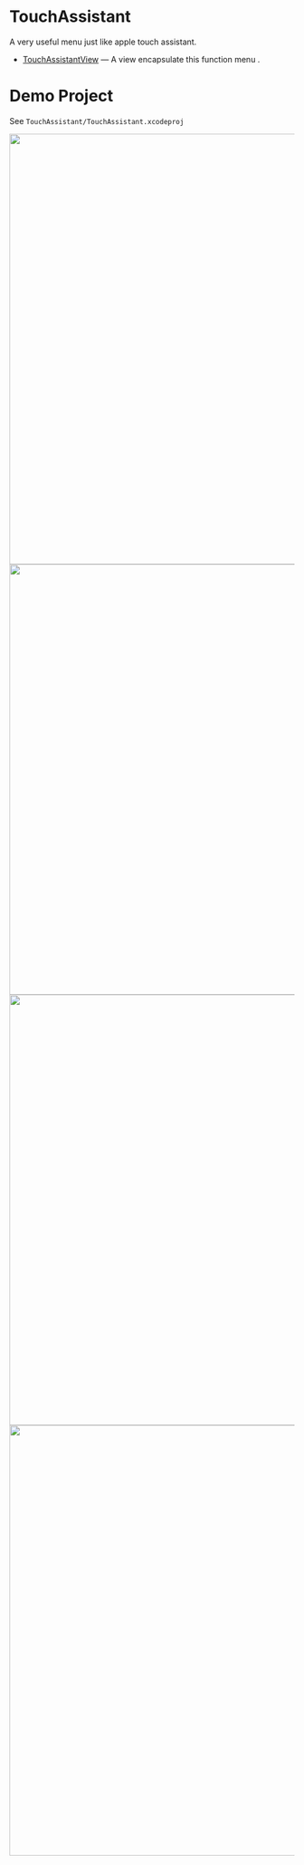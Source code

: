 # TouchAssistant
A very useful menu just like apple touch assistant.


* [TouchAssistantView](https://github.com/HeterPu/PHAutoScrollView) — A view  encapsulate this function menu .

Demo Project
==============
See `TouchAssistant/TouchAssistant.xcodeproj`

<img src="https://raw.github.com/HeterPu/TouchAssistant/master/demo/snapshot/pic1.png" width="760"><br/>
<img src="https://raw.github.com/HeterPu/TouchAssistant/master/demo/snapshot/pic2.png" width="760">
<img src="https://raw.github.com/HeterPu/TouchAssistant/master/demo/snapshot/pic3.png" width="760">
<img src="https://raw.github.com/HeterPu/TouchAssistant/master/demo/pic4.png" width="760">
